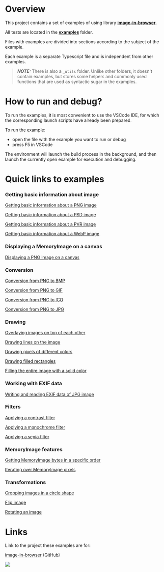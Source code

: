 Overview
========

This project contains a set of examples of using library  [**image-in-browser**](https://github.com/yegor-pelykh/image-in-browser).

All tests are located in the [**examples**](https://github.com/yegor-pelykh/image-in-browser.examples/tree/main/examples) folder.

Files with examples are divided into sections according to the subject of the example.

Each example is a separate Typescript file and is independent from other examples.

> **_NOTE:_**  There is also a `_utils` folder. Unlike other folders, it doesn't contain examples, but stores some helpers and commonly used functions that are used as syntactic sugar in the examples.

How to run and debug?
=====================

To run the examples, it is most convenient to use the VSCode IDE, for which the corresponding launch scripts have already been prepared.

To run the example:
- open the file with the example you want to run or debug
- press F5 in VSCode

The environment will launch the build process in the background, and then launch the currently open example for execution and debugging.

Quick links to examples
=======================

### Getting basic information about image

[Getting basic information about a PNG image](https://github.com/yegor-pelykh/image-in-browser.examples/blob/main/examples/basic-info/png-info.ts)

[Getting basic information about a PSD image](https://github.com/yegor-pelykh/image-in-browser.examples/blob/main/examples/basic-info/psd-info.ts)

[Getting basic information about a PVR image](https://github.com/yegor-pelykh/image-in-browser.examples/blob/main/examples/basic-info/pvr-info.ts)

[Getting basic information about a WebP image](https://github.com/yegor-pelykh/image-in-browser.examples/blob/main/examples/basic-info/webp-info.ts)

### Displaying a MemoryImage on a canvas

[Displaying a PNG image on a canvas](https://github.com/yegor-pelykh/image-in-browser.examples/blob/main/examples/canvas/canvas-with-png.ts)

### Conversion

[Сonversion from PNG to BMP](https://github.com/yegor-pelykh/image-in-browser.examples/blob/main/examples/conversion/png-to-bmp.ts)

[Сonversion from PNG to GIF](https://github.com/yegor-pelykh/image-in-browser.examples/blob/main/examples/conversion/png-to-gif.ts)

[Сonversion from PNG to ICO](https://github.com/yegor-pelykh/image-in-browser.examples/blob/main/examples/conversion/png-to-ico.ts)

[Сonversion from PNG to JPG](https://github.com/yegor-pelykh/image-in-browser.examples/blob/main/examples/conversion/png-to-jpg.ts)

### Drawing

[Overlaying images on top of each other](https://github.com/yegor-pelykh/image-in-browser.examples/blob/main/examples/draw/composite-image.ts)

[Drawing lines on the image](https://github.com/yegor-pelykh/image-in-browser.examples/blob/main/examples/draw/draw-line.ts)

[Drawing pixels of different colors](https://github.com/yegor-pelykh/image-in-browser.examples/blob/main/examples/draw/draw-pixel.ts)

[Drawing filled rectangles](https://github.com/yegor-pelykh/image-in-browser.examples/blob/main/examples/draw/fill-rect.ts)

[Filling the entire image with a solid color](https://github.com/yegor-pelykh/image-in-browser.examples/blob/main/examples/draw/fill.ts)

### Working with EXIF data

[Writing and reading EXIF data of JPG image](https://github.com/yegor-pelykh/image-in-browser.examples/blob/main/examples/exif-data/exif-jpeg.ts)

### Filters

[Applying a contrast filter](https://github.com/yegor-pelykh/image-in-browser.examples/blob/main/examples/filter/contrast.ts)

[Applying a monochrome filter](https://github.com/yegor-pelykh/image-in-browser.examples/blob/main/examples/filter/monochrome.ts)

[Applying a sepia filter](https://github.com/yegor-pelykh/image-in-browser.examples/blob/main/examples/filter/sepia.ts)

### MemoryImage features

[Getting MemoryImage bytes in a specific order](https://github.com/yegor-pelykh/image-in-browser.examples/blob/main/examples/memory-image/get-bytes.ts)

[Iterating over MemoryImage pixels](https://github.com/yegor-pelykh/image-in-browser.examples/blob/main/examples/memory-image/iteration.ts)

### Transformations

[Cropping images in a circle shape](https://github.com/yegor-pelykh/image-in-browser.examples/blob/main/examples/transform/copy-crop-circle.ts)

[Flip image](https://github.com/yegor-pelykh/image-in-browser.examples/blob/main/examples/transform/copy-flip.ts)

[Rotating an image](https://github.com/yegor-pelykh/image-in-browser.examples/blob/main/examples/transform/copy-rotate.ts)

Links
=====

Link to the project these examples are for:

[image-in-browser](https://github.com/yegor-pelykh/image-in-browser) (GitHub)

<a href="https://nodei.co/npm/image-in-browser/"><img src="https://nodei.co/npm/image-in-browser.png"></a>
